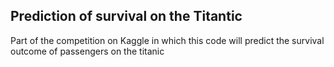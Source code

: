 ## Prediction of survival on the Titantic

Part of the competition on Kaggle in which this code will predict the survival outcome of passengers on the titanic